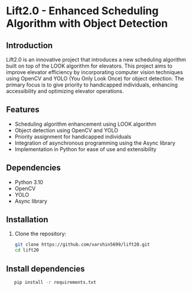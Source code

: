 # Lift2.0 - Enhanced Scheduling Algorithm with Object Detection

## Introduction
Lift2.0 is an innovative project that introduces a new scheduling algorithm built on top of the LOOK algorithm for elevators. This project aims to improve elevator efficiency by incorporating computer vision techniques using OpenCV and YOLO (You Only Look Once) for object detection. The primary focus is to give priority to handicapped individuals, enhancing accessibility and optimizing elevator operations.

## Features
- Scheduling algorithm enhancement using LOOK algorithm
- Object detection using OpenCV and YOLO
- Priority assignment for handicapped individuals
- Integration of asynchronous programming using the Async library
- Implementation in Python for ease of use and extensibility

## Dependencies
- Python 3.10
- OpenCV
- YOLO
- Async library


## Installation
1. Clone the repository:
   ```bash
   git clone https://github.com/varshin5699/lift20.git
   cd lift20
## Install dependencies
```bash
   pip install -r requirements.txt

